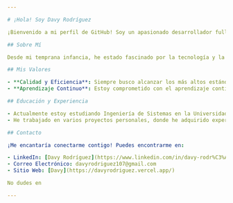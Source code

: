 ```yaml
---

# ¡Hola! Soy Davy Rodríguez

¡Bienvenido a mi perfil de GitHub! Soy un apasionado desarrollador fullstack con un enfoque en la creación de experiencias digitales cautivadoras y funcionales. Me encanta trabajar en proyectos desafiantes que me permitan explorar nuevas tecnologías y mejorar mis habilidades constantemente.

## Sobre Mí

Desde mi temprana infancia, he estado fascinado por la tecnología y la creatividad. Mi viaje en el desarrollo de software comenzó de manera autodidacta, donde me sumergí en el mundo del desarrollo frontend. Con el tiempo, mi curiosidad y ambición me llevaron a ampliar mis conocimientos y convertirme en un desarrollador fullstack, combinando eficientemente mi experiencia en el backend y mi pasión por el diseño frontend.

## Mis Valores

- **Calidad y Eficiencia**: Siempre busco alcanzar los más altos estándares de calidad en mi trabajo, al mismo tiempo que priorizo la eficiencia y la entrega oportuna de los proyectos.
- **Aprendizaje Continuo**: Estoy comprometido con el aprendizaje continuo y la adaptabilidad. Me mantengo actualizado con las últimas tecnologías y tendencias del sector para enfrentar cualquier proyecto con confianza y creatividad.

## Educación y Experiencia

- Actualmente estoy estudiando Ingeniería de Sistemas en la Universidad Nacional de Cajamarca.
- He trabajado en varios proyectos personales, donde he adquirido experiencia práctica en el desarrollo de aplicaciones web.

## Contacto

¡Me encantaría conectarme contigo! Puedes encontrarme en:

- LinkedIn: [Davy Rodríguez](https://www.linkedin.com/in/davy-rodr%C3%ADguez-b80608268)
- Correo Electrónico: davyrodriguez107@gmail.com
- Sitio Web: [Davy](https://davyrodriguez.vercel.app/)

No dudes en 

---
```

